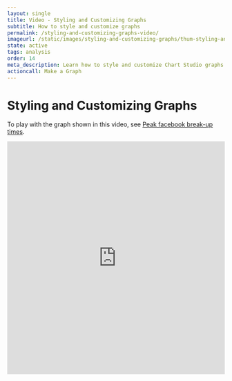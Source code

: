 ```yaml
---
layout: single
title: Video - Styling and Customizing Graphs
subtitle: How to style and customize graphs
permalink: /styling-and-customizing-graphs-video/
imageurl: /static/images/styling-and-customizing-graphs/thum-styling-and-customizing-graphs.png
state: active
tags: analysis
order: 14
meta_description: Learn how to style and customize Chart Studio graphs in under a minute. Chart Studio is the easiest way to make and share graphs, online and for free.
actioncall: Make a Graph
---
```


# Styling and Customizing Graphs

To play with the graph shown in this video, see [Peak facebook break-up times](https://plot.ly/181/~Dreamshot/).

<iframe src="https://www.youtube.com/embed/tzYjTcAhYhc" width="100%" height="540" frameborder="0" webkitallowfullscreen mozallowfullscreen allowfullscreen></iframe>
